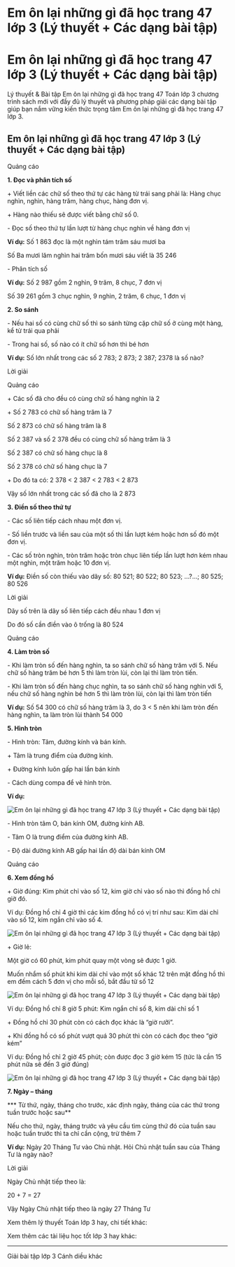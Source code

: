 # Em ôn lại những gì đã học trang 47 lớp 3 (Lý thuyết + Các dạng bài tập)

# Em ôn lại những gì đã học trang 47 lớp 3 (Lý thuyết + Các dạng bài tập)

Lý thuyết & Bài tập Em ôn lại những gì đã học trang 47 Toán lớp 3 chương trình sách mới với đầy đủ lý thuyết và phương pháp giải các dạng bài tập giúp bạn nắm vững kiến thức trọng tâm Em ôn lại những gì đã học trang 47 lớp 3.

## Em ôn lại những gì đã học trang 47 lớp 3 (Lý thuyết + Các dạng bài tập)

Quảng cáo

**1\. Đọc và phân tích số**

\+ Viết liền các chữ số theo thứ tự các hàng từ trái sang phải là: Hàng chục nghìn, nghìn, hàng trăm, hàng chục, hàng đơn vị. 

\+ Hàng nào thiếu sẽ được viết bằng chữ số 0. 

\- Đọc số theo thứ tự lần lượt từ hàng chục nghìn về hàng đơn vị

**Ví dụ:** Số 1 863 đọc là một nghìn tám trăm sáu mươi ba

Số Ba mươi lăm nghìn hai trăm bốn mươi sáu viết là 35 246

\- Phân tích số 

**Ví dụ:** Số 2 987 gồm 2 nghìn, 9 trăm, 8 chục, 7 đơn vị

Số 39 261 gồm 3 chục nghìn, 9 nghìn, 2 trăm, 6 chục, 1 đơn vị

**2\. So sánh**

\- Nếu hai số có cùng chữ số thì so sánh từng cặp chữ số ở cùng một hàng, kể từ trái qua phải

\- Trong hai số, số nào có ít chữ số hơn thì bé hơn

**Ví dụ:** Số lớn nhất trong các số 2 783; 2 873; 2 387; 2378 là số nào?

Lời giải

Quảng cáo

\+ Các số đã cho đều có cùng chữ số hàng nghìn là 2

\+ Số 2 783 có chữ số hàng trăm là 7

Số 2 873 có chữ số hàng trăm là 8

Số 2 387 và số 2 378 đều có cùng chữ số hàng trăm là 3

Số 2 387 có chữ số hàng chục là 8

Số 2 378 có chữ số hàng chục là 7

\+ Do đó ta có: 2 378 < 2 387 < 2 783 < 2 873

Vậy số lớn nhất trong các số đã cho là 2 873

**3\. Điền số theo thứ tự**

\- Các số liên tiếp cách nhau một đơn vị.

\- Số liền trước và liền sau của một số thì lần lượt kém hoặc hơn số đó một đơn vị.

\- Các số tròn nghìn, tròn trăm hoặc tròn chục liên tiếp lần lượt hơn kém nhau một nghìn, một trăm hoặc 10 đơn vị.

**Ví dụ:** Điền số còn thiếu vào dãy số: 80 521; 80 522; 80 523; …?...; 80 525; 80 526

Lời giải

Dãy số trên là dãy số liên tiếp cách đều nhau 1 đơn vị

Do đó số cần điền vào ô trống là 80 524

Quảng cáo

**4\. Làm tròn số**

\- Khi làm tròn số đến hàng nghìn, ta so sánh chữ số hàng trăm với 5. Nếu chữ số hàng trăm bé hơn 5 thì làm tròn lùi, còn lại thì làm tròn tiến.

\- Khi làm tròn số đến hàng chục nghìn, ta so sánh chữ số hàng nghìn với 5, nếu chữ số hàng nghìn bé hơn 5 thì làm tròn lùi, còn lại thì làm tròn tiến

**Ví dụ:** Số 54 300 có chữ số hàng trăm là 3, do 3 < 5 nên khi làm tròn đến hàng nghìn, ta làm tròn lùi thành 54 000

**5\. Hình tròn**

\- Hình tròn: Tâm, đường kính và bán kính.

\+ Tâm là trung điểm của đường kính.

\+ Đường kính luôn gấp hai lần bán kính

\- Cách dùng compa để vẽ hình tròn.

**Ví dụ:**

![Em ôn lại những gì đã học trang 47 lớp 3 \(Lý thuyết + Các dạng bài tập\)](https://vietjack.com/toan-3-cd/images/ly-thuyet-em-on-lai-nhung-gi-da-hoc-trang-47.PNG)

\- Hình tròn tâm O, bán kính OM, đường kính AB.

\- Tâm O là trung điểm của đường kính AB.

\- Độ dài đường kính AB gấp hai lần độ dài bán kính OM

Quảng cáo

**6\. Xem đồng hồ**

\+ Giờ đúng: Kim phút chỉ vào số 12, kim giờ chỉ vào số nào thì đồng hồ chỉ giờ đó.

Ví dụ: Đồng hồ chỉ 4 giờ thì các kim đồng hồ có vị trí như sau: Kim dài chỉ vào số 12, kim ngắn chỉ vào số 4.

![Em ôn lại những gì đã học trang 47 lớp 3 \(Lý thuyết + Các dạng bài tập\)](https://vietjack.com/toan-3-cd/images/ly-thuyet-em-on-lai-nhung-gi-da-hoc-trang-47-a.PNG)

\+ Giờ lẻ:

Một giờ có 60 phút, kim phút quay một vòng sẽ được 1 giờ.

Muốn nhẩm số phút khi kim dài chỉ vào một số khác 12 trên mặt đồng hồ thì em đếm cách 5 đơn vị cho mỗi số, bắt đầu từ số 12

![Em ôn lại những gì đã học trang 47 lớp 3 \(Lý thuyết + Các dạng bài tập\)](https://vietjack.com/toan-3-cd/images/ly-thuyet-em-on-lai-nhung-gi-da-hoc-trang-47-aa.PNG)

Ví dụ: Đồng hồ chỉ 8 giờ 5 phút: Kim ngắn chỉ số 8, kim dài chỉ số 1

\+ Đồng hồ chỉ 30 phút còn có cách đọc khác là “giờ rưỡi”.

\+ Khi đồng hồ có số phút vượt quá 30 phút thì còn có cách đọc theo “giờ kém”

Ví dụ: Đồng hồ chỉ 2 giờ 45 phút; còn được đọc 3 giờ kém 15 (tức là cần 15 phút nữa sẽ đến 3 giờ đúng)

![Em ôn lại những gì đã học trang 47 lớp 3 \(Lý thuyết + Các dạng bài tập\)](https://vietjack.com/toan-3-cd/images/ly-thuyet-em-on-lai-nhung-gi-da-hoc-trang-47-a1.PNG)

**7\. Ngày – tháng**

*** Từ thứ, ngày, tháng cho trước, xác định ngày, tháng của các thứ trong tuần trước hoặc sau**

Nếu cho thứ, ngày, tháng trước và yêu cầu tìm cùng thứ đó của tuần sau hoặc tuần trước thì ta chỉ cần cộng, trừ thêm 7

**Ví dụ:** Ngày 20 Tháng Tư vào Chủ nhật. Hỏi Chủ nhật tuần sau của Tháng Tư là ngày nào?

Lời giải

Ngày Chủ nhật tiếp theo là:

20 + 7 = 27

Vậy Ngày Chủ nhật tiếp theo là ngày 27 Tháng Tư

Xem thêm lý thuyết Toán lớp 3 hay, chi tiết khác:

Xem thêm các tài liệu học tốt lớp 3 hay khác:

* * *

Giải bài tập lớp 3 Cánh diều khác
